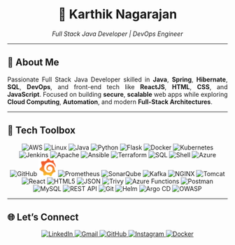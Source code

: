 <h1 align="center">🚀 Karthik Nagarajan</h1>
<p align="center">
  <i>Full Stack Java Developer | DevOps Engineer</i>
</p>

---

## 📌 About Me

<p align="justify">
Passionate Full Stack Java Developer skilled in <b>Java</b>, <b>Spring</b>, <b>Hibernate</b>, <b>SQL</b>, <b>DevOps</b>, and front-end tech like <b>ReactJS</b>, <b>HTML</b>, <b>CSS</b>, and <b>JavaScript</b>. Focused on building <b>secure</b>, <b>scalable</b> web apps while exploring <b>Cloud Computing</b>, <b>Automation</b>, and modern <b>Full-Stack Architectures</b>.
</p>

---

## 🧰 Tech Toolbox

<p align="center">
  <p align="center">

  <p align="center">

  <!-- AWS – official SVG -->
  <img src="https://raw.githubusercontent.com/aws/aws-icons-for-plantuml/main/dist/AWS-logo.svg" height="40" alt="AWS"/>

  <!-- Linux – Tux PNG -->
  <img src="https://upload.wikimedia.org/wikipedia/commons/a/af/Tux.png" height="40" alt="Linux"/>

  <!-- Java – Devicon -->
  <img src="https://cdn.jsdelivr.net/gh/devicons/devicon/icons/java/java-original.svg" height="40" alt="Java"/>

  <!-- Python – Devicon -->
  <img src="https://cdn.jsdelivr.net/gh/devicons/devicon/icons/python/python-original.svg" height="40" alt="Python"/>

  <!-- Flask – Wikipedia SVG -->
  <img src="https://upload.wikimedia.org/wikipedia/commons/3/3c/Flask_logo.svg" height="40" alt="Flask"/>

  <!-- Docker – Devicon -->
  <img src="https://cdn.jsdelivr.net/gh/devicons/devicon/icons/docker/docker-original.svg" height="40" alt="Docker"/>

  <!-- Kubernetes – Devicon -->
  <img src="https://cdn.jsdelivr.net/gh/devicons/devicon/icons/kubernetes/kubernetes-plain.svg" height="40" alt="Kubernetes"/>

  <!-- Jenkins – Official logo -->
  <img src="https://www.jenkins.io/images/logos/jenkins/jenkins.svg" height="40" alt="Jenkins"/>

  <!-- Apache HTTP Server – Wikimedia -->
  <img src="https://upload.wikimedia.org/wikipedia/commons/3/3c/Apache_HTTP_server_logo_(2016).svg" height="40" alt="Apache"/>

  <!-- Ansible – Devicon -->
  <img src="https://cdn.jsdelivr.net/gh/devicons/devicon/icons/ansible/ansible-original.svg" height="40" alt="Ansible"/>

  <!-- Terraform – Devicon -->
  <img src="https://cdn.jsdelivr.net/gh/devicons/devicon/icons/terraform/terraform-original.svg" height="40" alt="Terraform"/>

  <!-- SQL – Icons8 -->
  <img src="https://img.icons8.com/ios-filled/50/sql.png" height="40" alt="SQL"/>

  <!-- Shell – Wikimedia -->
  <img src="https://upload.wikimedia.org/wikipedia/commons/8/82/Gnu-bash-logo.svg" height="40" alt="Shell"/>

  <!-- Azure – Wikimedia -->
  <img src="https://upload.wikimedia.org/wikipedia/commons/f/fa/Microsoft_Azure.svg" height="40" alt="Azure"/>

  <!-- GitHub – Devicon -->
  <img src="https://cdn.jsdelivr.net/gh/devicons/devicon/icons/github/github-original.svg" height="40" alt="GitHub"/>

  <!-- Grafana – Official repo -->
  <img src="https://raw.githubusercontent.com/grafana/grafana/main/public/img/fav32.png" height="40" alt="Grafana"/>

  <!-- Prometheus – Wikimedia -->
  <img src="https://upload.wikimedia.org/wikipedia/commons/3/38/Prometheus_software_logo.svg" height="40" alt="Prometheus"/>

  <!-- SonarQube – Wikimedia -->
  <img src="https://upload.wikimedia.org/wikipedia/commons/e/e3/SonarQube_Logo.png" height="40" alt="SonarQube"/>

  <!-- Kafka – Wikimedia -->
  <img src="https://upload.wikimedia.org/wikipedia/commons/0/0a/Apache_kafka-icon.svg" height="40" alt="Kafka"/>

  <!-- NGINX – Devicon -->
  <img src="https://cdn.jsdelivr.net/gh/devicons/devicon/icons/nginx/nginx-original.svg" height="40" alt="NGINX"/>

  <!-- Tomcat – Devicon -->
  <img src="https://cdn.jsdelivr.net/gh/devicons/devicon/icons/tomcat/tomcat-original.svg" height="40" alt="Tomcat"/>

  <!-- React – Devicon -->
  <img src="https://cdn.jsdelivr.net/gh/devicons/devicon/icons/react/react-original.svg" height="40" alt="React"/>

  <!-- HTML5 – Devicon -->
  <img src="https://cdn.jsdelivr.net/gh/devicons/devicon/icons/html5/html5-original.svg" height="40" alt="HTML5"/>

  <!-- JSON – Wikimedia -->
  <img src="https://upload.wikimedia.org/wikipedia/commons/c/c9/JSON_vector_logo.svg" height="40" alt="JSON"/>

  <!-- Trivy – official logo -->
  <img src="https://aquasecurity.github.io/trivy/images/trivy-logo.png" height="40" alt="Trivy"/>

  <!-- Azure Functions – Wikimedia -->
  <img src="https://upload.wikimedia.org/wikipedia/commons/f/f0/Azure_Functions_logo.svg" height="40" alt="Azure Functions"/>

  <!-- Postman – Vector logo -->
  <img src="https://www.vectorlogo.zone/logos/getpostman/getpostman-icon.svg" height="40" alt="Postman"/>

  <!-- MySQL – Devicon -->
  <img src="https://cdn.jsdelivr.net/gh/devicons/devicon/icons/mysql/mysql-original.svg" height="40" alt="MySQL"/>

  <!-- REST API – Icons8 -->
  <img src="https://img.icons8.com/external-flatart-icons-outline-flatarticons/64/external-api-digital-marketing-flatart-icons-outline-flatarticons.png" height="40" alt="REST API"/>

  <!-- Git – Devicon -->
  <img src="https://cdn.jsdelivr.net/gh/devicons/devicon/icons/git/git-original.svg" height="40" alt="Git"/>

  <!-- Helm – Wikimedia -->
  <img src="https://upload.wikimedia.org/wikipedia/commons/3/39/Helm_Logo.svg" height="40" alt="Helm"/>

  <!-- Argo CD – Official -->
  <img src="https://argo-cd.readthedocs.io/en/stable/_images/argo-logo.png" height="40" alt="Argo CD"/>

  <!-- OWASP – Simple Icons CDN -->
  <img src="https://logo.svgcdn.com/l/owasp-dark.svg" height="40" alt="OWASP"/>

</p>

</p>

</p>

---


## 🌐 Let’s Connect

<p align="center">
  <a href="https://www.linkedin.com/in/karthik0908">
    <img src="https://cdn.jsdelivr.net/gh/devicons/devicon/icons/linkedin/linkedin-original.svg" height="30" alt="LinkedIn"/>
  </a>
  <a href="mailto:karthiknagarajan98@gmail.com">
    <img src="https://cdn.jsdelivr.net/gh/devicons/devicon/icons/google/google-original.svg" height="30" alt="Gmail"/>
  </a>
  <a href="https://github.com/karthiknagarajan98">
    <img src="https://cdn.jsdelivr.net/gh/devicons/devicon/icons/github/github-original.svg" height="30" alt="GitHub"/>
  </a>
  <a href="https://www.instagram.com/ktm__karthi">
    <img src="https://cdn.jsdelivr.net/npm/simple-icons@v5/icons/instagram.svg" height="30" alt="Instagram"/>
  </a>
  <a href="https://hub.docker.com/u/karthiknagarajan98">
    <img src="https://cdn.jsdelivr.net/gh/devicons/devicon/icons/docker/docker-original.svg" height="30" alt="Docker"/>
  </a>
</p>
